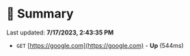 # 📖 Summary
Last updated: **7/17/2023, 2:43:35 PM**

- `GET` [https://google.com](https://google.com) - **Up** (544ms)

